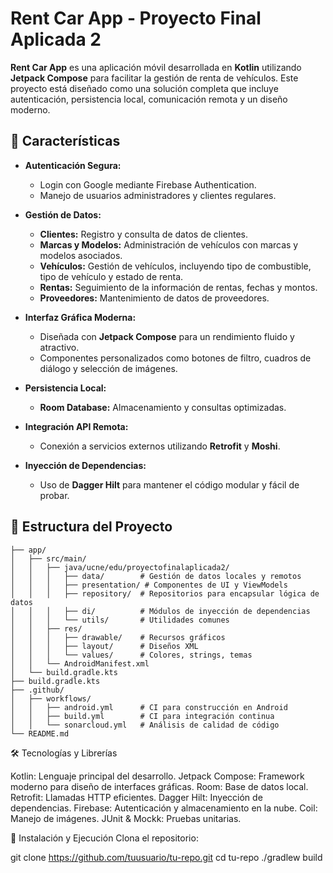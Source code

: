 # Rent Car App - Proyecto Final Aplicada 2

**Rent Car App** es una aplicación móvil desarrollada en **Kotlin** utilizando **Jetpack Compose** para facilitar la gestión de renta de vehículos. Este proyecto está diseñado como una solución completa que incluye autenticación, persistencia local, comunicación remota y un diseño moderno.

## 🚀 Características

- **Autenticación Segura:**
  - Login con Google mediante Firebase Authentication.
  - Manejo de usuarios administradores y clientes regulares.

- **Gestión de Datos:**
  - **Clientes:** Registro y consulta de datos de clientes.
  - **Marcas y Modelos:** Administración de vehículos con marcas y modelos asociados.
  - **Vehículos:** Gestión de vehículos, incluyendo tipo de combustible, tipo de vehículo y estado de renta.
  - **Rentas:** Seguimiento de la información de rentas, fechas y montos.
  - **Proveedores:** Mantenimiento de datos de proveedores.

- **Interfaz Gráfica Moderna:**
  - Diseñada con **Jetpack Compose** para un rendimiento fluido y atractivo.
  - Componentes personalizados como botones de filtro, cuadros de diálogo y selección de imágenes.

- **Persistencia Local:**
  - **Room Database:** Almacenamiento y consultas optimizadas.

- **Integración API Remota:**
  - Conexión a servicios externos utilizando **Retrofit** y **Moshi**.

- **Inyección de Dependencias:**
  - Uso de **Dagger Hilt** para mantener el código modular y fácil de probar.

## 📂 Estructura del Proyecto

```plaintext
├── app/
│   ├── src/main/
│   │   ├── java/ucne/edu/proyectofinalaplicada2/
│   │   │   ├── data/        # Gestión de datos locales y remotos
│   │   │   ├── presentation/ # Componentes de UI y ViewModels
│   │   │   ├── repository/  # Repositorios para encapsular lógica de datos
│   │   │   ├── di/          # Módulos de inyección de dependencias
│   │   │   └── utils/       # Utilidades comunes
│   │   ├── res/
│   │   │   ├── drawable/    # Recursos gráficos
│   │   │   ├── layout/      # Diseños XML
│   │   │   └── values/      # Colores, strings, temas
│   │   └── AndroidManifest.xml
│   └── build.gradle.kts
├── build.gradle.kts
├── .github/
│   ├── workflows/
│   │   ├── android.yml      # CI para construcción en Android
│   │   ├── build.yml        # CI para integración continua
│   │   └── sonarcloud.yml   # Análisis de calidad de código
└── README.md
```
🛠️ Tecnologías y Librerías

Kotlin: Lenguaje principal del desarrollo.
Jetpack Compose: Framework moderno para diseño de interfaces gráficas.
Room: Base de datos local.
Retrofit: Llamadas HTTP eficientes.
Dagger Hilt: Inyección de dependencias.
Firebase: Autenticación y almacenamiento en la nube.
Coil: Manejo de imágenes.
JUnit & Mockk: Pruebas unitarias.

🚀 Instalación y Ejecución
Clona el repositorio:

git clone https://github.com/tuusuario/tu-repo.git
cd tu-repo
./gradlew build
